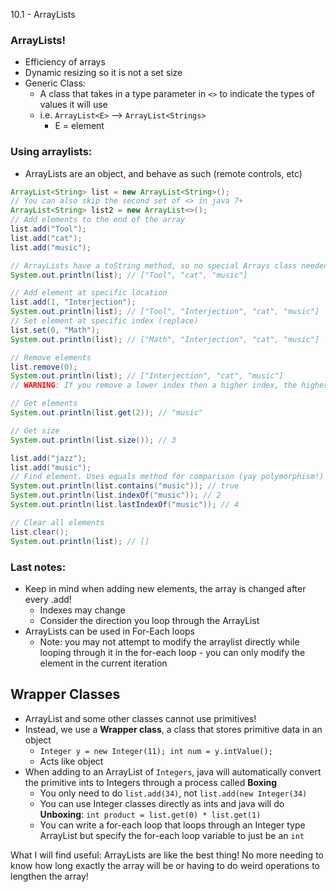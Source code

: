10.1 - ArrayLists

### ArrayLists!
- Efficiency of arrays
- Dynamic resizing so it is not a set size
- Generic Class:
	- A class that takes in a type parameter in `<>` to indicate the types of values it will use
	- i.e. `ArrayList<E>` --> `ArrayList<Strings>`
		- E = element
### Using arraylists:
- ArrayLists are an object, and behave as such (remote controls, etc)
```java
ArrayList<String> list = new ArrayList<String>();
// You can also skip the second set of <> in java 7+
ArrayList<String> list2 = new ArrayList<>();
// Add elements to the end of the array
list.add("Tool");
list.add("cat");
list.add("music");

// ArrayLists have a toString method, so no special Arrays class needed to print:
System.out.println(list); // ["Tool", "cat", "music"]

// Add element at specific location
list.add(1, "Interjection");
System.out.println(list); // ["Tool", "Interjection", "cat", "music"]
// Set element at specific index (replace)
list.set(0, "Math");
System.out.println(list); // ["Math", "Interjection", "cat", "music"]

// Remove elements
list.remove(0);
System.out.println(list); // ["Interjection", "cat", "music"]
// WARNING: If you remove a lower index then a higher index, the higher index will only remove based off of the array after removing the lower index!

// Get elements
System.out.println(list.get(2)); // "music"

// Get size
System.out.println(list.size()); // 3

list.add("jazz");
list.add("music");
// Find element. Uses equals method for comparison (yay polymorphism!)
System.out.println(list.contains("music")); // true
System.out.println(list.indexOf("music")); // 2
System.out.println(list.lastIndexOf("music")); // 4

// Clear all elements
list.clear();
System.out.println(list); // []

```
### Last notes:
- Keep in mind when adding new elements, the array is changed after every .add!
	- Indexes may change
	- Consider the direction you loop through the ArrayList
- ArrayLists can be used in For-Each loops
	- Note: you may not attempt to modify the arraylist directly while looping through it in the for-each loop - you can only modify the element in the current iteration

## Wrapper Classes
- ArrayList and some other classes cannot use primitives!
- Instead, we use a **Wrapper class**, a class that stores primitive data in an object
	- `Integer y = new Integer(11); int num = y.intValue();`
	- Acts like object
- When adding to an ArrayList of `Integers`, java will automatically convert the primitive ints to Integers through a process called **Boxing**
	- You only need to do `list.add(34)`, not `list.add(new Integer(34)`
	- You can use Integer classes directly as ints and java will do **Unboxing**: `int product = list.get(0) * list.get(1)`
	- You can write a for-each loop that loops through an Integer type ArrayList but specify the for-each loop variable to just be an `int`

What I will find useful: ArrayLists are like the best thing! No more needing to know how long exactly the array will be or having to do weird operations to lengthen the array!